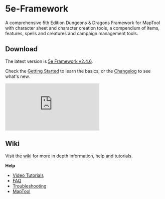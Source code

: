 # 5e-Framework

A comprehensive 5th Edition Dungeons & Dragons Framework for MapTool with character sheet and character creation tools, a compendium of items, features, spells and creatures and campaign management tools.

## Download

The latest version is [5e Framework v2.4.6](https://github.com/rtakehara/5e-Framework/blob/master/Versions/5e%20Framework%202.4.6.cmpgn?raw=true).

Check the [Getting Started](https://github.com/rtakehara/5e-Framework/wiki/Getting-Started) to learn the basics, or the [Changelog](https://github.com/rtakehara/5e-Framework/wiki/Changelog) to see what's new.

![screenshot](https://forums.rptools.net/download/file.php?id=10024)

## Wiki

Visit the [wiki](https://github.com/rtakehara/5e-Framework/wiki) for more in depth information, help and tutorials.

**Help**

- [Video Tutorials](https://github.com/rtakehara/5e-Framework/wiki/Video-Tutorials)
- [FAQ](https://github.com/rtakehara/5e-Framework/wiki/FAQ)
- [Troubleshooting](https://github.com/rtakehara/5e-Framework/wiki/Troubleshooting)
- [MapTool](https://github.com/rtakehara/5e-Framework/wiki/MapTool)

